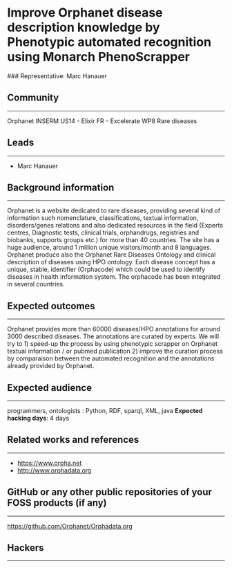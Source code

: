 # Improve Orphanet disease description knowledge  by Phenotypic automated recognition using Monarch PhenoScrapper

### Representative: Marc Hanauer

## Community
---

Orphanet INSERM US14 - Elixir FR - Excelerate WP8 Rare diseases

## Leads
---
- Marc Hanauer

## Background information
---
Orphanet is a website dedicated to rare diseases, providing several kind of information such nomenclature, classifications, textual information, disorders/genes relations and also dedicated resources in the field (Experts centres, Diagnostic tests, clinical trials, orphandrugs, registries and biobanks, supports groups etc.) for more than 40 countries. 
The site has a huge audience, around 1 million unique visitors/month and 8 languages. Orphanet produce also the Orphanet Rare Diseases Ontology and clinical description of diseases using HPO ontology. Each disease concept has a unique, stable, identifier (Orphacode) which could be used to identify diseases in health information system. The orphacode has been integrated in several countries.


## Expected outcomes
---

Orphanet provides more than 60000 diseases/HPO annotations for around 3000 described diseases. The annotations are curated by experts. We will try to 1) speed-up the process by using  phenotypic scrapper on Orphanet textual information / or pubmed publication
2) improve the curation process by comparaison between the automated recognition and the annotations already provided by Orphanet.

## Expected audience
---

programmers, ontologists : Python, RDF, sparql, XML, java
**Expected hacking days**: 4 days

## Related works and references
---

- https://www.orpha.net
- http://www.orphadata.org

## GitHub or any other public repositories of your FOSS products (if any)
---

https://github.com/Orphanet/Orphadata.org

## Hackers
---

